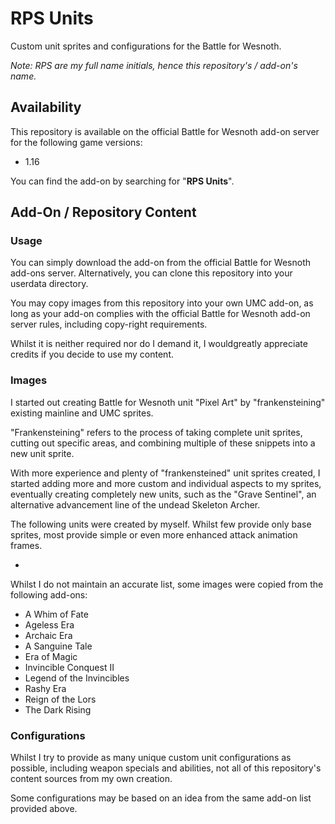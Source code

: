 # RPS Units

Custom unit sprites and configurations for the Battle for Wesnoth.

*Note: RPS are my full name initials, hence this repository's / add-on's name.* 

## Availability

This repository is available on the official Battle for Wesnoth add-on server for the following game versions:

- 1.16

You can find the add-on by searching for "**RPS Units**".

## Add-On / Repository Content

### Usage

You can simply download the add-on from the official Battle for Wesnoth add-ons server. Alternatively, you can clone 
this repository into your userdata directory.

You may copy images from this repository into your own UMC add-on, as long as your add-on complies with the official Battle for Wesnoth add-on server rules, including copy-right requirements.

Whilst it is neither required nor do I demand it, I wouldgreatly appreciate credits if you decide to use my content.

### Images

I started out creating Battle for Wesnoth unit "Pixel Art" by "frankensteining" existing mainline and UMC sprites.

"Frankensteining" refers to the process of taking complete unit sprites, cutting out specific areas, and combining multiple of these snippets into a new unit sprite.

With more experience and plenty of "frankensteined" unit sprites created, I started adding more and more custom and individual aspects to my sprites, eventually creating completely new units, such as the "Grave Sentinel", an alternative advancement line of the undead Skeleton Archer.

The following units were created by myself. Whilst few provide only base sprites, most provide simple or even more enhanced attack animation frames.

- 

Whilst I do not maintain an accurate list, some images were copied from the following add-ons:

- A Whim of Fate
- Ageless Era
- Archaic Era
- A Sanguine Tale
- Era of Magic
- Invincible Conquest II
- Legend of the Invincibles
- Rashy Era
- Reign of the Lors
- The Dark Rising

### Configurations

Whilst I try to provide as many unique custom unit configurations as possible, including weapon specials and abilities, not all of this repository's content sources from my own creation.

Some configurations may be based on an idea from the same add-on list provided above.
